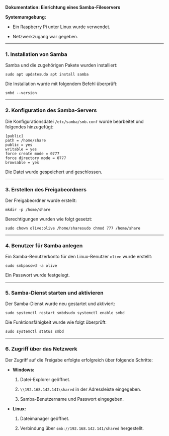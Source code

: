 **Dokumentation: Einrichtung eines Samba-Fileservers**

**Systemumgebung:**

- Ein Raspberry Pi unter Linux wurde verwendet.
  
- Netzwerkzugang war gegeben.
  

---

### 1. **Installation von Samba**

Samba und die zugehörigen Pakete wurden installiert:

```
sudo apt updatesudo apt install samba
```

Die Installation wurde mit folgendem Befehl überprüft:

```
smbd --version
```

---

### 2. **Konfiguration des Samba-Servers**

Die Konfigurationsdatei `/etc/samba/smb.conf` wurde bearbeitet und folgendes hinzugefügt:

```
[public]
path = /home/share
public = yes
writable = yes
force create mode = 0777
force directory mode = 0777
browsable = yes
```

Die Datei wurde gespeichert und geschlossen.

---

### 3. **Erstellen des Freigabeordners**

Der Freigabeordner wurde erstellt:

```
mkdir -p /home/share
```

Berechtigungen wurden wie folgt gesetzt:

```
sudo chown olive:olive /home/sharesudo chmod 777 /home/share
```

---

### 4. **Benutzer für Samba anlegen**

Ein Samba-Benutzerkonto für den Linux-Benutzer `olive` wurde erstellt:

```
sudo smbpasswd -a olive
```

Ein Passwort wurde festgelegt.

---

### 5. **Samba-Dienst starten und aktivieren**

Der Samba-Dienst wurde neu gestartet und aktiviert:

```
sudo systemctl restart smbdsudo systemctl enable smbd
```

Die Funktionsfähigkeit wurde wie folgt überprüft:

```
sudo systemctl status smbd
```

---

### 6. **Zugriff über das Netzwerk**

Der Zugriff auf die Freigabe erfolgte erfolgreich über folgende Schritte:

- **Windows:**
  
  1. Datei-Explorer geöffnet.
    
  2. `\\192.168.142.141\shared` in der Adressleiste eingegeben.
    
  3. Samba-Benutzername und Passwort eingegeben.
    
- **Linux:**
  
  1. Dateimanager geöffnet.
    
  2. Verbindung über `smb://192.168.142.141/shared` hergestellt.
